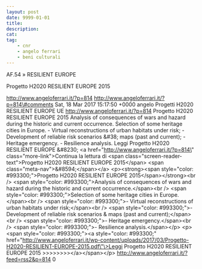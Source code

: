 ```yaml
---
layout: post
date: 9999-01-01
title:
description:
cat:
tag:
    - cnr
    - angelo ferrari
    - beni culturali
---
```

AF.54 » RESILIENT EUROPE

Progetto H2020 RESILIENT EUROPE 2015

http://www.angeloferrari.it/?p=814 http://www.angeloferrari.it/?p=814\#comments Sat, 18 Mar 2017 15:17:50 +0000 angelo Progetti H2020 RESILIENT EUROPE UE http://www.angeloferrari.it/?p=814 Progetto H2020 RESILIENT EUROPE 2015 Analysis of consequences of wars and hazard during the historic and current occurrence. Selection of some heritage cities in Europe. - Virtual reconstructions of urban habitats under risk; - Development of reliable risk scenarios &\#38; maps (past and current); - Heritage emergency. - Resilience analysis. Leggi Progetto H2020 RESILIENT EUROPE &\#8230; \<a href=\"http://www.angeloferrari.it/?p=814\" class=\"more-link\"\>Continua la lettura di \<span class=\"screen-reader-text\"\>Progetto H2020 RESILIENT EUROPE 2015\</span\> \<span class=\"meta-nav\"\>&\#8594;\</span\>\</a\> \<p\>\<strong\>\<span style=\"color: \#993300;\"\>Progetto H2020 RESILIENT EUROPE 2015\</span\>\</strong\>\<br /\> \<span style=\"color: \#993300;\"\>Analysis of consequences of wars and hazard during the historic and current occurrence.\</span\>\<br /\> \<span style=\"color: \#993300;\"\>Selection of some heritage cities in Europe.\</span\>\<br /\> \<span style=\"color: \#993300;\"\>- Virtual reconstructions of urban habitats under risk;\</span\>\<br /\> \<span style=\"color: \#993300;\"\>- Development of reliable risk scenarios &amp; maps (past and current);\</span\>\<br /\> \<span style=\"color: \#993300;\"\>- Heritage emergency.\</span\>\<br /\> \<span style=\"color: \#993300;\"\>- Resilience analysis.\</span\>\</p\> \<p\>\<span style=\"color: \#993300;\"\>\<a style=\"color: \#993300;\" href=\"http://www.angeloferrari.it/wp-content/uploads/2017/03/Progetto-H2020-RESILIENT-EUROPE-2015.pdf\"\>Leggi Progetto H2020 RESILIENT EUROPE 2015 &gt;&gt;&gt;&gt;&gt;&gt;&gt;&gt;\</a\>\</span\>\</p\> http://www.angeloferrari.it/?feed=rss2&p=814 0

